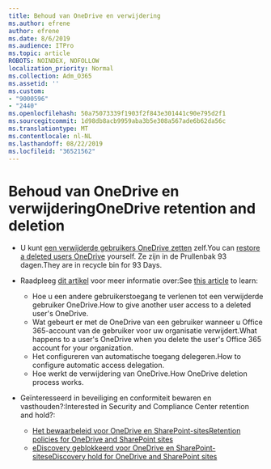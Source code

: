 ```yaml
---
title: Behoud van OneDrive en verwijdering
ms.author: efrene
author: efrene
ms.date: 8/6/2019
ms.audience: ITPro
ms.topic: article
ROBOTS: NOINDEX, NOFOLLOW
localization_priority: Normal
ms.collection: Adm_O365
ms.assetid: ''
ms.custom:
- "9000596"
- "2440"
ms.openlocfilehash: 50a75073339f1903f2f843e301441c90e795d2f1
ms.sourcegitcommit: 1d98db8acb9959aba3b5e308a567ade6b62da56c
ms.translationtype: MT
ms.contentlocale: nl-NL
ms.lasthandoff: 08/22/2019
ms.locfileid: "36521562"
---
```

# <a name="onedrive-retention-and-deletion"></a><span data-ttu-id="f49d3-102">Behoud van OneDrive en verwijdering</span><span class="sxs-lookup"><span data-stu-id="f49d3-102">OneDrive retention and deletion</span></span>

- <span data-ttu-id="f49d3-103">U kunt [een verwijderde gebruikers OneDrive zetten](https://docs.microsoft.com/onedrive/restore-deleted-onedrive) zelf.</span><span class="sxs-lookup"><span data-stu-id="f49d3-103">You can [restore a deleted users OneDrive](https://docs.microsoft.com/onedrive/restore-deleted-onedrive) yourself.</span></span> <span data-ttu-id="f49d3-104">Ze zijn in de Prullenbak 93 dagen.</span><span class="sxs-lookup"><span data-stu-id="f49d3-104">They are in recycle bin for 93 Days.</span></span> 

- <span data-ttu-id="f49d3-105">Raadpleeg [dit artikel](https://docs.microsoft.com/onedrive/restore-deleted-onedrive) voor meer informatie over:</span><span class="sxs-lookup"><span data-stu-id="f49d3-105">See [this article](https://docs.microsoft.com/onedrive/restore-deleted-onedrive) to learn:</span></span>
    - <span data-ttu-id="f49d3-106">Hoe u een andere gebruikerstoegang te verlenen tot een verwijderde gebruiker OneDrive.</span><span class="sxs-lookup"><span data-stu-id="f49d3-106">How to give another user access to a deleted user's OneDrive.</span></span>
    - <span data-ttu-id="f49d3-107">Wat gebeurt er met de OneDrive van een gebruiker wanneer u Office 365-account van de gebruiker voor uw organisatie verwijdert.</span><span class="sxs-lookup"><span data-stu-id="f49d3-107">What happens to a user's OneDrive when you delete the user's Office 365 account for your organization.</span></span>
    - <span data-ttu-id="f49d3-108">Het configureren van automatische toegang delegeren.</span><span class="sxs-lookup"><span data-stu-id="f49d3-108">How to configure automatic access delegation.</span></span>
    - <span data-ttu-id="f49d3-109">Hoe werkt de verwijdering van OneDrive.</span><span class="sxs-lookup"><span data-stu-id="f49d3-109">How OneDrive deletion process works.</span></span>

- <span data-ttu-id="f49d3-110">Geïnteresseerd in beveiliging en conformiteit bewaren en vasthouden?:</span><span class="sxs-lookup"><span data-stu-id="f49d3-110">Interested in Security and Compliance Center retention and hold?:</span></span>
    - [<span data-ttu-id="f49d3-111">Het bewaarbeleid voor OneDrive en SharePoint-sites</span><span class="sxs-lookup"><span data-stu-id="f49d3-111">Retention policies for OneDrive and SharePoint sites</span></span>](https://docs.microsoft.com/office365/securitycompliance/retention-policies?redirectSourcePath=%252farticle%252f5e377752-700d-4870-9b6d-12bfc12d2423#content-in-onedrive-accounts-and-sharepoint-sites)
    - [<span data-ttu-id="f49d3-112">eDiscovery geblokkeerd voor OneDrive en SharePoint-sites</span><span class="sxs-lookup"><span data-stu-id="f49d3-112">eDiscovery hold for OneDrive and SharePoint sites</span></span>](https://docs.microsoft.com/office365/securitycompliance/ediscovery-cases#step-4-place-content-locations-on-hold)



